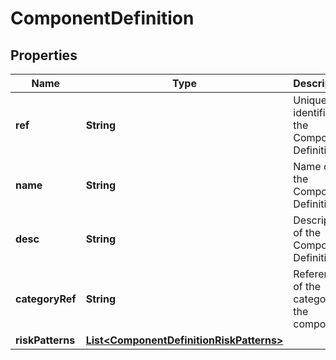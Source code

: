 
# ComponentDefinition

## Properties
Name | Type | Description | Notes
------------ | ------------- | ------------- | -------------
**ref** | **String** | Unique identifier of the Component Definition |  [optional]
**name** | **String** | Name of the Component Definition |  [optional]
**desc** | **String** | Description of the Component Definition |  [optional]
**categoryRef** | **String** | Reference of the category of the component |  [optional]
**riskPatterns** | [**List&lt;ComponentDefinitionRiskPatterns&gt;**](ComponentDefinitionRiskPatterns.md) |  |  [optional]



